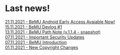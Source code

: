 # Last news!

[21.11.2021 - BeMU Android Early Access Avaiable Now!](/mds/bemu/bemu_android_early_acces.md) </br>
[15.11.2021 - BeMU Devlog #1](/mds/bemu/bemu_devlog_1.md) </br>
[13.11.2021 - BeMU Path Note (v.1.1.4 - snapshot) ](/mds/bemu/bemu_patch_1_1_4.md) </br>
[07.11.2021 - Important Security Updates](/mds/news/important_security_updates.md) </br>
[07.11.2021 - BeMU Introduction ](/mds/bemu/bemu_indr.md) </br>
[01.11.2021 - New Copyright Changes](/mds/news/new_chprgiht_chngs.md)
